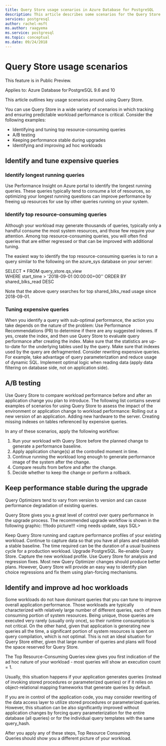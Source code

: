 ```yaml
---
title: Query Store usage scenarios in Azure Database for PostgreSQL
description: This article describes some scenarios for the Query Store in Azure Database for PostgreSQL.
services: postgresql
author: rachel-msft
ms.author: raagyema
ms.service: postgresql
ms.topic: conceptual
ms.date: 09/24/2018
---
```

# Query Store usage scenarios

This feature is in Public Preview. 

Applies to: Azure Database for PostgreSQL 9.6 and 10
 
This article outlines key usage scenarios around using Query Store. 
 
You can use Query Store in a wide variety of scenarios in which tracking and ensuring predictable workload performance is critical. Consider the following examples: 
- Identifying and tuning top resource-consuming queries 
- A/B testing 
- Keeping performance stable during upgrades 
- Identifying and improving ad hoc workloads 

## Identify and tune expensive queries 

### Identify longest running queries 
Use Performance Insight on Azure portal to identify the longest running queries. These queries typically tend to consume a lot of resources, so optimizing your longest running questions can improve performance by freeing up resources for use by other queries running on your system. 
 
### Identify top resource-consuming queries 
Although your workload may generate thousands of queries, typically only a handful consume the most system resources, and those few require your attention. Among top resource-consuming queries, you will often find queries that are either regressed or that can be improved with additional tuning. 
 
The easiest way to identify the top resource-consuming queries is to run a query similar to the following on the azure_sys database on your server: 
 
SELECT * FROM query_store.qs_view  
WHERE start_time > '2018-09-01 00:00:00+00'' 
ORDER BY shared_blks_read DESC 
 
Note that the above query searches for top shared_blks_read usage since 2018-09-01. 

### Tuning expensive queries 
When you identify a query with sub-optimal performance, the action you take depends on the nature of the problem: 
Use Performance Recommendations (PR) to determine if there are any suggested indexes. If yes, create the index, and then use Query Store to evaluate query performance after creating the index. 
Make sure that the statistics are up-to-date for the underlying tables used by the query. 
Make sure that indexes used by the query are defragmented. 
Consider rewriting expensive queries. For example, take advantage of query parameterization and reduce usage of dynamic SQL. Implement optimal logic when reading data (apply data filtering on database side, not on application side). 


## A/B testing 
Use Query Store to compare workload performance before and after an application change you plan to introduce. The following list contains several examples of scenarios for using Query Store to assess the impact of the environment or application change to workload performance: 
Rolling out a new version of an application. 
Adding new hardware to the server. 
Creating missing indexes on tables referenced by expensive queries. 
 
In any of these scenarios, apply the following workflow: 
1. Run your workload with Query Store before the planned change to generate a performance baseline. 
2. Apply application change(s) at the controlled moment in time. 
3. Continue running the workload long enough to generate performance image of the system after the change. 
4. Compare results from before and after the change. 
5. Decide whether to keep the change or perform a rollback. 


## Keep performance stable during the upgrade 
Query Optimizers tend to vary from version to version and can cause performance degradation of existing queries. 
 
Query Store gives you a great level of control over query performance in the upgrade process. The recommended upgrade workflow is shown in the following graphic: 
!!!todo picture!!!
<img needs update, says SQL> 


Keep Query Store running and capture performance profiles of your existing workload. Continue to capture data so that you have all plans and establish a stable baseline. The time required can be the duration of a usual business cycle for a production workload. 
Upgrade PostgreSQL. 
Re-enable Query Store. Capture the new workload profile. 
Use Query Store for analysis and regression fixes. Most new Query Optimizer changes should produce better plans. However, Query Store will provide an easy way to identify plan choice regressions and fix them using plan-forcing mechanisms. 

## Identify and improve ad hoc workloads 
Some workloads do not have dominant queries that you can tune to improve overall application performance. Those workloads are typically characterized with relatively large number of different queries, each of them consuming portion of system resources. Being unique, those queries are executed very rarely (usually only once), so their runtime consumption is not critical. On the other hand, given that application is generating new queries all the time, a significant portion of system resources is spent on query compilation, which is not optimal. This is not an ideal situation for Query Store either, given that large number of queries and plans will flood the space reserved for Query Store. 
 
The Top Resource-Consuming Queries view gives you first indication of the ad hoc nature of your workload - most queries will show an execution count = 1. 
 
Usually, this situation happens if your application generates queries (instead of invoking stored procedures or parameterized queries) or if it relies on object-relational mapping frameworks that generate queries by default. 
 
If you are in control of the application code, you may consider rewriting of the data access layer to utilize stored procedures or parameterized queries. However, this situation can be also significantly improved without application changes by forcing query parameterization for the entire database (all queries) or for the individual query templates with the same query_hash. 
 
After you apply any of these steps, Top Resource Consuming Queries should show you a different picture of your workload. 

